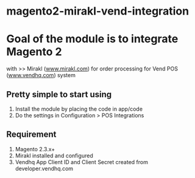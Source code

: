 # magento2-mirakl-vend-integration

# Goal of the module is to integrate Magento 2
with >> Mirakl (www.mirakl.com) for order processing for Vend POS (www.vendhq.com) system

## Pretty simple to start using

1. Install the module by placing the code in app/code
2. Do the settings in Configuration > POS Integrations

## Requirement
1. Magento 2.3.x+
2. Mirakl installed and configured
3. Vendhq App Client ID and Client Secret created from developer.vendhq.com
